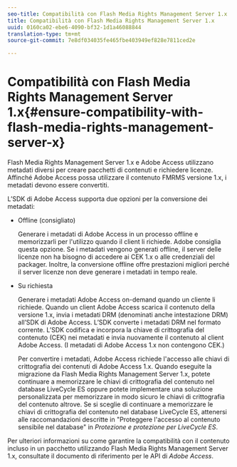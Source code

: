 ```yaml
---
seo-title: Compatibilità con Flash Media Rights Management Server 1.x
title: Compatibilità con Flash Media Rights Management Server 1.x
uuid: 0160ca02-ebe6-4090-bf32-1d1a46088844
translation-type: tm+mt
source-git-commit: 7e8df034035fe465fbe403949ef828e7811ced2e

---
```



# Compatibilità con Flash Media Rights Management Server 1.x{#ensure-compatibility-with-flash-media-rights-management-server-x}

Flash Media Rights Management Server 1.x e Adobe Access utilizzano metadati diversi per creare pacchetti di contenuti e richiedere licenze. Affinché Adobe Access possa utilizzare il contenuto FMRMS versione 1.x, i metadati devono essere convertiti.

L’SDK di Adobe Access supporta due opzioni per la conversione dei metadati:

* Offline (consigliato)

   Generare i metadati di Adobe Access in un processo offline e memorizzarli per l&#39;utilizzo quando il client li richiede. Adobe consiglia questa opzione. Se i metadati vengono generati offline, il server delle licenze non ha bisogno di accedere ai CEK 1.x o alle credenziali del packager. Inoltre, la conversione offline offre prestazioni migliori perché il server licenze non deve generare i metadati in tempo reale.

* Su richiesta

   Generare i metadati Adobe Access on-demand quando un cliente li richiede. Quando un client Adobe Access scarica il contenuto della versione 1.x, invia i metadati DRM (denominati anche intestazione DRM) all’SDK di Adobe Access. L’SDK converte i metadati DRM nel formato corrente. L’SDK codifica e incorpora la chiave di crittografia del contenuto (CEK) nei metadati e invia nuovamente il contenuto al client Adobe Access. (I metadati di Adobe Access 1.x non contengono CEK.)

   Per convertire i metadati, Adobe Access richiede l&#39;accesso alle chiavi di crittografia dei contenuti di Adobe Access 1.x. Quando eseguite la migrazione da Flash Media Rights Management Server 1.x, potete continuare a memorizzare le chiavi di crittografia del contenuto nel database LiveCycle ES oppure potete implementare una soluzione personalizzata per memorizzare in modo sicuro le chiavi di crittografia del contenuto altrove. Se si sceglie di continuare a memorizzare le chiavi di crittografia del contenuto nel database LiveCycle ES, attenersi alle raccomandazioni descritte in &quot;Proteggere l&#39;accesso al contenuto sensibile nel database&quot; in *Protezione e protezione per LiveCycle ES*.

Per ulteriori informazioni su come garantire la compatibilità con il contenuto incluso in un pacchetto utilizzando Flash Media Rights Management Server 1.x, consultate il documento di riferimento per le API di *Adobe Access*.
